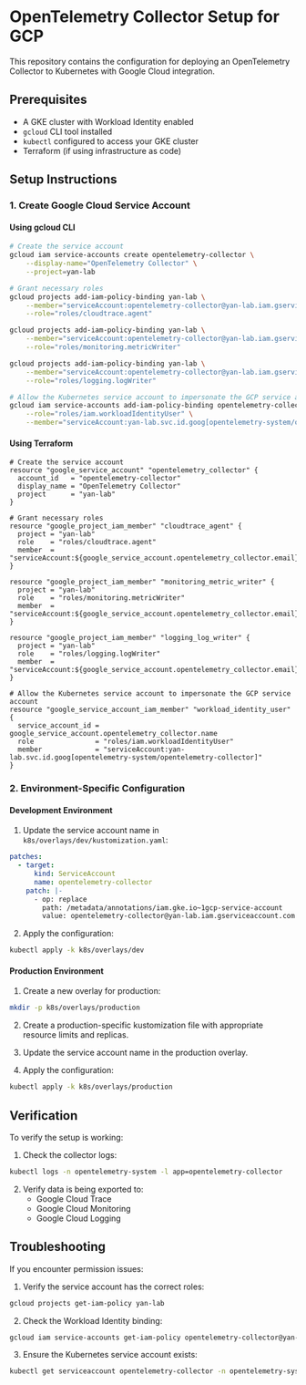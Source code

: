 # OpenTelemetry Collector Setup for GCP

This repository contains the configuration for deploying an OpenTelemetry Collector to Kubernetes with Google Cloud integration.

## Prerequisites

- A GKE cluster with Workload Identity enabled
- `gcloud` CLI tool installed
- `kubectl` configured to access your GKE cluster
- Terraform (if using infrastructure as code)

## Setup Instructions

### 1. Create Google Cloud Service Account

#### Using gcloud CLI

```bash
# Create the service account
gcloud iam service-accounts create opentelemetry-collector \
    --display-name="OpenTelemetry Collector" \
    --project=yan-lab

# Grant necessary roles
gcloud projects add-iam-policy-binding yan-lab \
    --member="serviceAccount:opentelemetry-collector@yan-lab.iam.gserviceaccount.com" \
    --role="roles/cloudtrace.agent"

gcloud projects add-iam-policy-binding yan-lab \
    --member="serviceAccount:opentelemetry-collector@yan-lab.iam.gserviceaccount.com" \
    --role="roles/monitoring.metricWriter"

gcloud projects add-iam-policy-binding yan-lab \
    --member="serviceAccount:opentelemetry-collector@yan-lab.iam.gserviceaccount.com" \
    --role="roles/logging.logWriter"

# Allow the Kubernetes service account to impersonate the GCP service account
gcloud iam service-accounts add-iam-policy-binding opentelemetry-collector@yan-lab.iam.gserviceaccount.com \
    --role="roles/iam.workloadIdentityUser" \
    --member="serviceAccount:yan-lab.svc.id.goog[opentelemetry-system/opentelemetry-collector]"
```

#### Using Terraform

```hcl
# Create the service account
resource "google_service_account" "opentelemetry_collector" {
  account_id   = "opentelemetry-collector"
  display_name = "OpenTelemetry Collector"
  project      = "yan-lab"
}

# Grant necessary roles
resource "google_project_iam_member" "cloudtrace_agent" {
  project = "yan-lab"
  role    = "roles/cloudtrace.agent"
  member  = "serviceAccount:${google_service_account.opentelemetry_collector.email}"
}

resource "google_project_iam_member" "monitoring_metric_writer" {
  project = "yan-lab"
  role    = "roles/monitoring.metricWriter"
  member  = "serviceAccount:${google_service_account.opentelemetry_collector.email}"
}

resource "google_project_iam_member" "logging_log_writer" {
  project = "yan-lab"
  role    = "roles/logging.logWriter"
  member  = "serviceAccount:${google_service_account.opentelemetry_collector.email}"
}

# Allow the Kubernetes service account to impersonate the GCP service account
resource "google_service_account_iam_member" "workload_identity_user" {
  service_account_id = google_service_account.opentelemetry_collector.name
  role               = "roles/iam.workloadIdentityUser"
  member             = "serviceAccount:yan-lab.svc.id.goog[opentelemetry-system/opentelemetry-collector]"
}
```

### 2. Environment-Specific Configuration

#### Development Environment

1. Update the service account name in `k8s/overlays/dev/kustomization.yaml`:
```yaml
patches:
  - target:
      kind: ServiceAccount
      name: opentelemetry-collector
    patch: |-
      - op: replace
        path: /metadata/annotations/iam.gke.io~1gcp-service-account
        value: opentelemetry-collector@yan-lab.iam.gserviceaccount.com
```

2. Apply the configuration:
```bash
kubectl apply -k k8s/overlays/dev
```

#### Production Environment

1. Create a new overlay for production:
```bash
mkdir -p k8s/overlays/production
```

2. Create a production-specific kustomization file with appropriate resource limits and replicas.

3. Update the service account name in the production overlay.

4. Apply the configuration:
```bash
kubectl apply -k k8s/overlays/production
```

## Verification

To verify the setup is working:

1. Check the collector logs:
```bash
kubectl logs -n opentelemetry-system -l app=opentelemetry-collector
```

2. Verify data is being exported to:
   - Google Cloud Trace
   - Google Cloud Monitoring
   - Google Cloud Logging

## Troubleshooting

If you encounter permission issues:

1. Verify the service account has the correct roles:
```bash
gcloud projects get-iam-policy yan-lab
```

2. Check the Workload Identity binding:
```bash
gcloud iam service-accounts get-iam-policy opentelemetry-collector@yan-lab.iam.gserviceaccount.com
```

3. Ensure the Kubernetes service account exists:
```bash
kubectl get serviceaccount opentelemetry-collector -n opentelemetry-system
```
